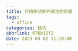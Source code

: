 ```yaml
---
title: 只用形状制作简洁的封面
tags:
  - office
categories: 技巧
abbrlink: 676b12f2
date: 2023-03-02 11:10:00
---
```

